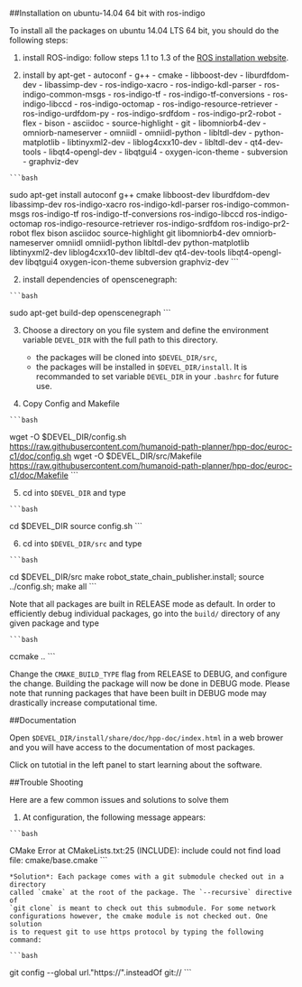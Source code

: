 ##Installation on ubuntu-14.04 64 bit with ros-indigo

To install all the packages on ubuntu 14.04 LTS 64 bit, you should do the following steps:

  1. install ROS-indigo: follow steps 1.1 to 1.3 of the [ROS installation website](http://wiki.ros.org/indigo/Installation/Ubuntu).

  2. install by apt-get
    - autoconf
    - g++
    - cmake
    - libboost-dev
    - liburdfdom-dev
    - libassimp-dev
    - ros-indigo-xacro
    - ros-indigo-kdl-parser
    - ros-indigo-common-msgs
    - ros-indigo-tf
    - ros-indigo-tf-conversions
    - ros-indigo-libccd
    - ros-indigo-octomap
    - ros-indigo-resource-retriever
    - ros-indigo-urdfdom-py
    - ros-indigo-srdfdom
    - ros-indigo-pr2-robot
    - flex
    - bison
    - asciidoc
    - source-highlight
    - git
    - libomniorb4-dev
    - omniorb-nameserver
    - omniidl
    - omniidl-python
    - libltdl-dev
    - python-matplotlib
    - libtinyxml2-dev
    - liblog4cxx10-dev
    - libltdl-dev
    - qt4-dev-tools
    - libqt4-opengl-dev
    - libqtgui4
    - oxygen-icon-theme
    - subversion
    - graphviz-dev

    ```bash
sudo apt-get install autoconf g++ cmake libboost-dev liburdfdom-dev libassimp-dev ros-indigo-xacro ros-indigo-kdl-parser ros-indigo-common-msgs ros-indigo-tf ros-indigo-tf-conversions ros-indigo-libccd ros-indigo-octomap ros-indigo-resource-retriever ros-indigo-srdfdom ros-indigo-pr2-robot flex bison asciidoc source-highlight git libomniorb4-dev omniorb-nameserver omniidl omniidl-python libltdl-dev python-matplotlib libtinyxml2-dev liblog4cxx10-dev libltdl-dev qt4-dev-tools libqt4-opengl-dev libqtgui4 oxygen-icon-theme subversion graphviz-dev
    ```

  2. install dependencies of openscenegraph:

    ```bash
sudo apt-get build-dep openscenegraph
    ```

  3. Choose a directory on you file system and define the environment
     variable `DEVEL_DIR` with the full path to this directory.
     - the packages will be cloned into `$DEVEL_DIR/src`,
     - the packages will be installed in `$DEVEL_DIR/install`.
     It is recommanded to set variable `DEVEL_DIR` in your `.bashrc` for future use.

  4. Copy Config and Makefile

    ```bash
wget -O $DEVEL_DIR/config.sh https://raw.githubusercontent.com/humanoid-path-planner/hpp-doc/euroc-c1/doc/config.sh
wget -O $DEVEL_DIR/src/Makefile https://raw.githubusercontent.com/humanoid-path-planner/hpp-doc/euroc-c1/doc/Makefile
    ```

  5. cd into `$DEVEL_DIR` and type

    ```bash
cd $DEVEL_DIR
source config.sh
    ```

  6. cd into `$DEVEL_DIR/src` and type

    ```bash
cd $DEVEL_DIR/src
make robot_state_chain_publisher.install;
source ../config.sh;
make all
    ```

  Note that all packages are built in RELEASE mode as default. In order to efficiently
  debug individual packages, go into the `build/` directory of any given package and type

    ```bash
ccmake ..
    ```

  Change the `CMAKE_BUILD_TYPE` flag from RELEASE to DEBUG, and configure the change.
  Building the package will now be done in DEBUG mode. Please note that running
  packages that have been built in DEBUG mode may drastically increase computational
  time.


##Documentation

  Open `$DEVEL_DIR/install/share/doc/hpp-doc/index.html` in a web brower and you
  will have access to the documentation of most packages.

  Click on tutotial in the left panel to start learning about the software.

##Trouble Shooting

  Here are a few common issues and solutions to solve them

  1. At configuration, the following message appears:

    ```bash
CMake Error at CMakeLists.txt:25 (INCLUDE):
include could not find load file:
  cmake/base.cmake
    ```

    *Solution*: Each package comes with a git submodule checked out in a directory
    called `cmake` at the root of the package. The `--recursive` directive of
    `git clone` is meant to check out this submodule. For some network
    configurations however, the cmake module is not checked out. One solution
    is to request git to use https protocol by typing the following command:

    ```bash
git config --global url."https://".insteadOf git://
    ```
